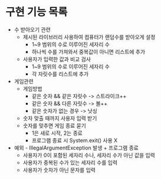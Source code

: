 # 구현 기능 목록
- 수 받아오기 관련
  - 제시된 라이브러리 사용하여 컴퓨터가 랜덤수를 받아오게 설정
    - 1~9 범위의 수로 이루어진 세자리 수
    - 하나씩 수를 가져와서 중복값이 아니면 리스트에 추가
  - 사용자가 입력한 값과 비교 검사
      - 1~9 범위의 수로 이루어진 세자리 수
      - 각 자릿수를 리스트에 추가
- 게임관련
  - 게임방법
    - 같은 숫자 && 같은 자릿수 -> 스트라이크++
    - 같은 숫자 && 다른 자릿수 -> 볼++
    - 같은 숫자가 없는 경우 -> 낫싱
  - 숫자 맞출 때까지 사용자 입력 받기
  - 숫자를 맞추면 게임 종료 묻기
    - 1은 새로 시작, 2는 종료
    - 프로그램 종료 시 System.exit() 사용 X
- 예외 - IllegalArgumentException 발생 + 프로그램 종료
  - 사용자가 0이 포함된 세자리 수나, 세자리 수가 아닌 값을 입력
  - 사용자가 중복된 수가 있는 세자리 수를 입력
  - 사용자가 숫자가 아닌 문자를 입력
